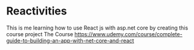 # Reactivities
This is me learning how to use React js with asp.net core by creating this course project
The Course
https://www.udemy.com/course/complete-guide-to-building-an-app-with-net-core-and-react

